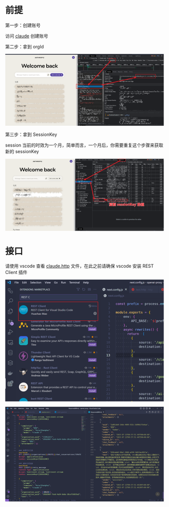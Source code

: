 
# 前提

第一步：创建账号

访问 [claude](https://claude.ai/) 创建账号

第二步：拿到 orgId

![](../assets/claude_orgId.png)

第三步：拿到 SessionKey

session 当前的时效为一个月，简单而言，一个月后，你需要重复这个步骤来获取新的 sessionKey

![](../assets/claude_sessionkey.png)


# 接口

请使用 vscode 查看 [claude.http](./claude.http) 文件，在此之前请确保 vscode 安装  REST Client 插件

![](../assets/vscode.png)

![](../assets/claude_api.png)